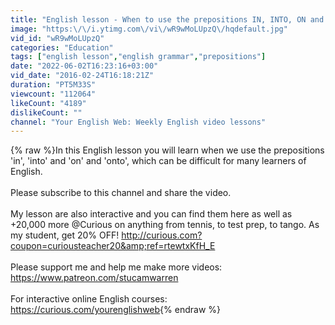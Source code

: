 ```yaml
---
title: "English lesson - When to use the prepositions IN, INTO, ON and ONTO - gramática inglesa"
image: "https:\/\/i.ytimg.com\/vi\/wR9wMoLUpzQ\/hqdefault.jpg"
vid_id: "wR9wMoLUpzQ"
categories: "Education"
tags: ["english lesson","english grammar","prepositions"]
date: "2022-06-02T16:23:16+03:00"
vid_date: "2016-02-24T16:18:21Z"
duration: "PT5M33S"
viewcount: "112064"
likeCount: "4189"
dislikeCount: ""
channel: "Your English Web: Weekly English video lessons"
---
```

{% raw %}In this English lesson you will learn when we use the prepositions 'in', 'into' and 'on' and 'onto', which can be difficult for many learners of English.<br /><br />Please subscribe to this channel and share the video.<br /><br />My lesson are also interactive and  you can find them here as well as <br />+20,000 more @Curious on anything from tennis, to test prep, to tango. As my student, get 20% OFF! <a rel="nofollow" target="blank" href="http://curious.com?coupon=curiousteacher20&amp;ref=rtewtxKfH_E">http://curious.com?coupon=curiousteacher20&amp;ref=rtewtxKfH_E</a><br /><br />Please support me and help me make more videos: <a rel="nofollow" target="blank" href="https://www.patreon.com/stucamwarren">https://www.patreon.com/stucamwarren</a><br /><br />For interactive online English courses: <br /><a rel="nofollow" target="blank" href="https://curious.com/yourenglishweb">https://curious.com/yourenglishweb</a>{% endraw %}
